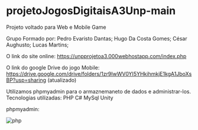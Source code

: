 # projetoJogosDigitaisA3Unp-main
Projeto voltado para Web e Mobile Game 

Grupo Formado por: Pedro Evaristo Dantas; Hugo Da Costa Gomes; César Aughusto; Lucas Martins;

O link do site online: https://unpprojetoa3.000webhostapp.com/index.php

O link do google Drive do jogo Mobile: https://drive.google.com/drive/folders/1zr9IwWV0YI5YHkihmkjE1kgA1JboXsBP?usp=sharing (atualizado)

Utilizamos phpmyadmin para o armaznemaneto de dados e administrar-los. Tecnologias utilizadas: PHP C# MySql Unity

phpmyadmin:

![php](https://github.com/user-attachments/assets/6e25f2a1-573f-4ce6-860e-71f65e46eb0b)

